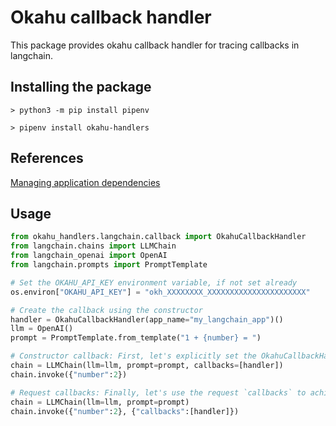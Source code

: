 # Okahu callback handler

This package provides okahu callback handler for tracing callbacks in langchain.

## Installing the package
```
> python3 -m pip install pipenv

> pipenv install okahu-handlers
```

## References

[Managing application dependencies](https://packaging.python.org/en/latest/tutorials/managing-dependencies/)

## Usage
```python
from okahu_handlers.langchain.callback import OkahuCallbackHandler
from langchain.chains import LLMChain
from langchain_openai import OpenAI
from langchain.prompts import PromptTemplate

# Set the OKAHU_API_KEY environment variable, if not set already
os.environ["OKAHU_API_KEY"] = "okh_XXXXXXXX_XXXXXXXXXXXXXXXXXXXXXX"

# Create the callback using the constructor
handler = OkahuCallbackHandler(app_name="my_langchain_app")()
llm = OpenAI()
prompt = PromptTemplate.from_template("1 + {number} = ")

# Constructor callback: First, let's explicitly set the OkahuCallbackHandler when initializing our chain
chain = LLMChain(llm=llm, prompt=prompt, callbacks=[handler])
chain.invoke({"number":2})

# Request callbacks: Finally, let's use the request `callbacks` to achieve the same result
chain = LLMChain(llm=llm, prompt=prompt)
chain.invoke({"number":2}, {"callbacks":[handler]})
    
```

